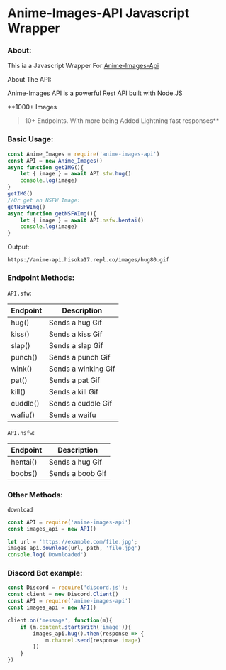 # Anime-Images-API Javascript Wrapper

### About:
This ia a Javascript Wrapper For [Anime-Images-Api](https://anime-api.hisoka17.repl.co/)

About The API:

Anime-Images API is a powerful Rest API built with Node.JS

**1000+ Images
> 10+ Endpoints. With more being Added
> Lightning fast responses**


### Basic Usage:
```js
const Anime_Images = require('anime-images-api')
const API = new Anime_Images()
async function getIMG(){
    let { image } = await API.sfw.hug()
    console.log(image)
}
getIMG()
//Or get an NSFW Image:
getNSFWImg()
async function getNSFWImg(){
    let { image } = await API.nsfw.hentai()
    console.log(image)
}
```
Output:
```
https://anime-api.hisoka17.repl.co/images/hug80.gif
```
### Endpoint Methods:
`API.sfw`:

| Endpoint | Description         |
|----------|---------------------|
| hug()    | Sends a hug Gif     |
| kiss()   | Sends a kiss Gif    |
| slap()   | Sends a slap Gif    |
| punch()  | Sends a punch Gif   |
| wink()   | Sends a winking Gif |
| pat()    | Sends a pat Gif     |
| kill()   | Sends a kill Gif    |
| cuddle() | Sends a cuddle Gif  |
| wafiu()  | Sends a waifu       |

`API.nsfw`:

| Endpoint | Description         |
|----------|---------------------|
| hentai() | Sends a hug Gif     |
| boobs()  | Sends a boob Gif    |



### Other Methods:
`download`

```js
const API = require('anime-images-api')
const images_api = new API() 

let url = 'https://example.com/file.jpg';
images_api.download(url, path, 'file.jpg')
console.log('Downloaded')

```

### Discord Bot example:
```js
const Discord = require('discord.js');
const client = new Discord.Client()
const API = require('anime-images-api')
const images_api = new API() 

client.on('message', function(m){
    if (m.content.startsWith('image')){
        images_api.hug().then(response => {
            m.channel.send(response.image)
        }) 
    }
})
```




